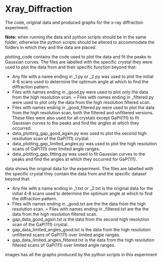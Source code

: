 # Xray_Diffraction
The code, original data and produced graphs for the x-ray diffraction experiment.

**Note:** when running the data and python scripts should be in the same folder, otherwise the python scripts should be altered to accommodate the folders in which they and the data are placed.

plotting_code contains the code used to plot the data and fit the peaks to Gaussian curves. The files are labelled with the specific crystal they were used to plot the data from and their specific function beyond that:
- Any file with a name ending in _1.py or _2.py was used to plot the initial 4-8 scans used to determine the optimum angle at which to find the diffraction pattern.
- Files with names ending in _good.py were used to plot only the data from the high resolution scan.
= Files with names ending in _filtered.py were used to plot only the data from the high resolution filtered scan.
- Files with names ending in _good_filtered.py were used to plot the data from the high resolution scan, both the filtered and unfiltered versions. These files were also used for all crystals except GaPI(111) to fit Gaussian curves to the peaks and find the angles at which they occurred.
- data_plotting_gap_good_again.py was used to plot the second high resolution scan of the GaP(111) crystal.
- data_plotting_gap_limited_angles.py was used to plot the high resolution scans of GaP(111) over limited angle ranges.
- data_plotting_gap_fitting.py was used to fit Gaussian curves to the peaks and find the angles at which they occurred for GaP(111).

data shows the original data for the experiment. The files are labelled with the specific crystal they contain the data from and the specific dataset beyond that:
- Any file with a name ending in _1.txt or _2.txt is the original data for the initial 4-8 scans used to determine the optimum angle at which to find the diffraction pattern.
- Files with names ending in _good.txt are the the data from the high resolution scan.
= Files with names ending in _filtered.txt are the the data from the high resolution filtered scan.
- gap_data_good_again.txt is the data from the second high resolution scan of the GaP(111) crystal.
- gap_data_limited_angles_good.txt is the data from the high resolution unfiltered scans of GaP(111) over limited angle ranges.
- gap_data_limited_angles_filtered.txt is the data from the high resolution filtered scans of GaP(111) over limited angle ranges.

images has all the graphs produced by the python scripts in this experiment
